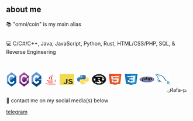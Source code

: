 ## about me

📚 "omni/coin" is my main alias

##
💻 C/C#/C++, Java, JavaScript, Python, Rust, HTML/CSS/PHP, SQL, & Reverse Engineering
##

<div style="display: inline_block"><br>
  <img align="center" alt="Rafa-Csharp" height="40" width="30" src="https://raw.githubusercontent.com/devicons/devicon/master/icons/c/c-original.svg">
  <img align="center" alt="Rafa-Csharp" height="40" width="30" src="https://raw.githubusercontent.com/devicons/devicon/master/icons/csharp/csharp-original.svg">
  <img align="center" alt="Rafa-Js" height="40" width="30" src="https://raw.githubusercontent.com/devicons/devicon/master/icons/cplusplus/cplusplus-original.svg">
  <img align="center" alt="Rafa-Java" height="30" width="40" src="https://raw.githubusercontent.com/devicons/devicon/master/icons/java/java-plain.svg">
  <img align="center" alt="Rafa-Js" height="30" width="40" src="https://raw.githubusercontent.com/devicons/devicon/master/icons/javascript/javascript-original.svg">
  <img align="center" alt="Rafa-Python" height="30" width="40" src="https://raw.githubusercontent.com/devicons/devicon/master/icons/python/python-original.svg">
  <img align="center" alt="Rafa-Rust" height="30" width="40" src="https://raw.githubusercontent.com/devicons/devicon/master/icons/rust/rust-original.svg">
  <img align="center" alt="Rafa-HTML" height="30" width="40" src="https://raw.githubusercontent.com/devicons/devicon/master/icons/html5/html5-original.svg">
  <img align="center" alt="Rafa-CSS" height="30" width="40" src="https://raw.githubusercontent.com/devicons/devicon/master/icons/css3/css3-original.svg">
  <img align="center" alt="Rafa-PHP" height="30" width="40" src="https://raw.githubusercontent.com/devicons/devicon/master/icons/php/php-original.svg">
  <img align="center" alt="Rafa-SQL" height="30" width="40" src="https://raw.githubusercontent.com/devicons/devicon/master/icons/mysql/mysql-original.svg">
  <img align="right" alt="Rafa-pic" height="150" style="border-radius:50px;" src="https://media.discordapp.net/attachments/1061044572035231844/1067279398786576484/c35b2366385f11b37fe5114750597ba1.jpg">
</div>
  
  ##
 
<div> 
📩 contact me on my social media(s) below

[telegram](https://t.me/slay/)
  
</div>
